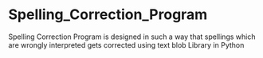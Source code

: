# Spelling_Correction_Program
Spelling Correction Program is designed in such a way that spellings which are wrongly interpreted gets corrected using text blob Library in Python
